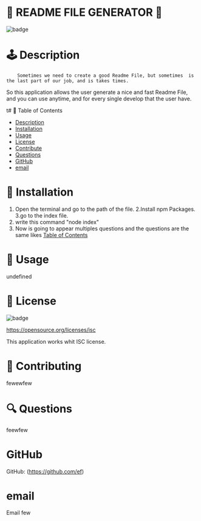 
  
  # 🥇 README FILE GENERATOR  🥇
   
         
  ![badge](https://img.shields.io/badge/license-ISC-brightgreen)
  
     
  #  🕹️ Description
        Sometimes we need to create a good Readme File, but sometimes  is the last part of our job, and is takes times.
   So this application allows the user generate a nice and fast Readme File, and you can use anytime, and for every single develop
   that the user have.
  
 


   t#  🎫  Table of Contents
    
  - [Description](#description)
  - [Installation](#installation)
  - [Usage](#usage)
  - [License](#license)
  - [Contribute](#contribute)
  - [Questions](#questions)
  - [GitHub](#github)
  - [email](#email)
  
      
  # 🔌 Installation
   
   1. Open the terminal and go to the path of the file.
   2.Install npm Packages.
   3.go to the index file.
   4. write this command "node index"
   5. Now is going to appear multiples questions and the questions are the same likes [Table of Contents](#t)
  

  # 🌂 Usage
   undefined
  # 🎎 License
  ![badge](https://img.shields.io/badge/license-ISC-brightgreen)


  
  https://opensource.org/licenses/isc

  This application works whit  ISC license. 
  #  🎎  Contributing
   fewewfew
  # 🔍 Questions
   feewfew
  # GitHub  
   GitHub: (https://github.com/ef)
  # email
   Email few
  
      
